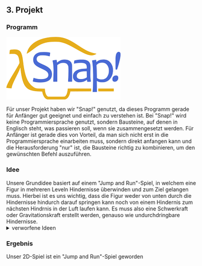 <h1 id="Projektseite">

<h2 id="kapitel3">3. Projekt</h2>

<h3 id="kapitel3.1">Programm</h3>

![logo snap](bilder/logo_snap.png "Logo Snap")

Für unser Projekt haben wir "Snap!" genutzt, da dieses Programm gerade für Anfänger gut geeignet und einfach zu verstehen ist. Bei "Snap!" wird keine Programmiersprache genutzt, sondern Bausteine, auf denen in Englisch steht, was passieren soll, wenn sie zusammengesetzt werden. Für Anfänger ist gerade dies von Vorteil, da man sich nicht erst in die Programmiersprache einarbeiten muss, sondern direkt anfangen kann und die Herausforderung "nur" ist, die Bausteine richtig zu kombinieren, um den gewünschten Befehl auszuführen.

<h3 id="kapitel3.2">Idee</h3>
Unsere Grundidee basiert auf einem "Jump and Run"-Spiel, in welchem eine Figur in mehreren Leveln Hindernisse überwinden und zum Ziel gelangen muss. Hierbei ist es uns wichtig, dass die Figur weder von unten durch die Hindernisse hindurch darauf springen kann noch von einem Hindernis zum nächsten Hindrnis in der Luft laufen kann. Es muss also eine Schwerkraft oder Gravitationskraft erstellt werden, genauso wie undurchdringbare Hindernisse.

<details id="Link"><summary>verworfene Ideen</summary>
- 2D-Spiel: Labyrinth --> Tierpaare müssen sich gegenseitig finden 
- 2D-Spiel: Irrgarten --> farbige Kugel müssen durch ein Wirrwarr von Wegen den richtigen Weg in das Rohr ihrer eigenen Farbe finden
</details>

<h3 id="kapitel3.3">Ergebnis</h3>
Unser 2D-Spiel ist ein "Jump and Run"-Spiel geworden
